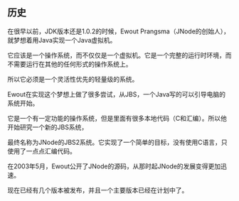 ## 历史 ##

在很早以前，JDK版本还是1.0.2的时候，Ewout Prangsma（JNode的创始人），就梦想着用Java实现一个Java虚拟机。

它应该是一个操作系统，而不仅仅是一个虚拟机。它是一个完整的运行时环境，而不需要运行在其他的任何形式的操作系统上。

所以它必须是一个灵活性优先的轻量级的系统。

Ewout在实现这个梦想上做了很多尝试，从JBS，一个Java写的可以引导电脑的系统开始。

它是一个有一定功能的操作系统，但是里面有很多本地代码（C和汇编）。所以他开始研究一个新的JBS系统，

最终名称为JNode的JBS2系统。它实现了一个简单的目标，没有使用C语言，只使用了一点点汇编代码。

在2003年5月，Ewout公开了JNode的源码，从那时起JNode的发展变得更加迅速。

现在已经有几个版本被发布，并且一个主要版本已经在计划中了。
